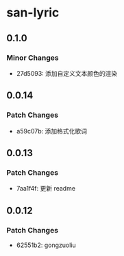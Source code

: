 # san-lyric

## 0.1.0

### Minor Changes

- 27d5093: 添加自定义文本颜色的渲染

## 0.0.14

### Patch Changes

- a59c07b: 添加格式化歌词

## 0.0.13

### Patch Changes

- 7aa1f4f: 更新 readme

## 0.0.12

### Patch Changes

- 62551b2: gongzuoliu
